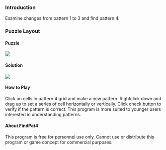 ### Introduction

Examine changes from pattern 1 to 3 and find pattern 4.

### Puzzle Layout

#### Puzzle

![](../img/findpat4_puzzle.gif)

#### Solution

![](../img/findpat4_solution.gif)

#### How to Play

Click on cells in pattern 4 grid and make a new pattern. Rightclick down and
drag up to set a series of cell horizontally or vertically. Click check button
to verify if the pattern is correct. This program is more suited to younger
users interested in understanding patterns.

#### About FindPat4

This program is free for personnel use only. Cannot use or distribute this
program or game concept for commercial purposes.
